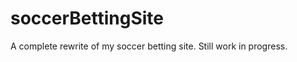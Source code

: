 soccerBettingSite
=================

A complete rewrite of my soccer betting site. Still work in progress.
